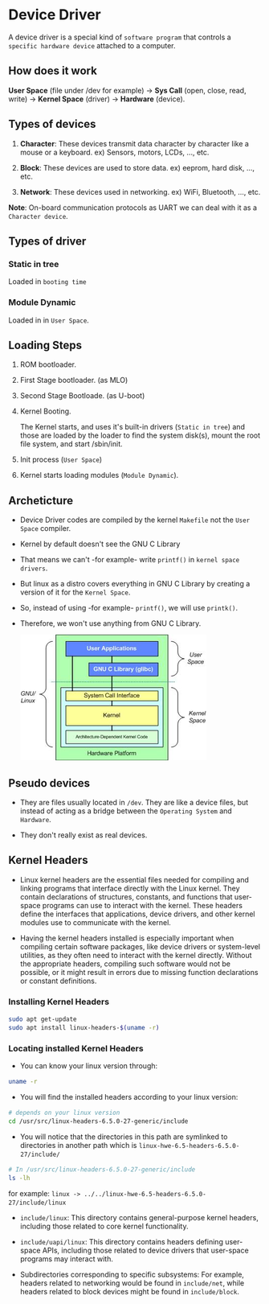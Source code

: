 # Device Driver

A device driver is a special kind of `software program` that controls a `specific hardware device` attached to a computer.

## How does it work 

**User Space** (file under /dev for example) -> **Sys Call** (open, close, read, write) -> **Kernel Space** (driver) -> **Hardware** (device).

## Types of devices

1. **Character**: These devices transmit data character by character like a mouse or a keyboard. ex) Sensors, motors, LCDs, ..., etc.

2. **Block**: These devices are used to store data. ex) eeprom, hard disk, ..., etc.

3. **Network**: These devices used in networking. ex) WiFi, Bluetooth, ..., etc.

**Note**: On-board communication protocols as UART we can deal with it as a `Character device`.

## Types of driver

### Static in tree 

Loaded in `booting time`

### Module Dynamic

Loaded in in `User Space`.

## Loading Steps

1. ROM bootloader.

2. First Stage bootloader. (as MLO)

3. Second Stage Bootloade. (as U-boot)

4. Kernel Booting.

    The Kernel starts, and uses it's built-in drivers (`Static in tree`) and those are loaded by the loader to find the system disk(s), mount the root file system, and start /sbin/init.

5. Init process (`User Space`)

6. Kernel starts loading modules (`Module Dynamic`).

## Archeticture

- Device Driver codes are compiled by the kernel `Makefile` not the `User Space` compiler.

- Kernel by default doesn't see the GNU C Library

- That means we can't -for example- write `printf()` in `kernel space drivers`.

- But linux as a distro covers everything in GNU C Library by creating a version of it for the `Kernel Space`.

- So, instead of using -for example- `printf()`, we will use `printk()`.

- Therefore, we won't use anything from GNU C Library.

    ![Arch](image.png)

## Pseudo devices

- They are files usually located in `/dev`. They are like a device files, but instead of acting as a bridge between the `Operating System` and `Hardware`.

- They don't really exist as real devices.

## Kernel Headers

- Linux kernel headers are the essential files needed for compiling and linking programs that interface directly with the Linux kernel. They contain declarations of structures, constants, and functions that user-space programs can use to interact with the kernel. These headers define the interfaces that applications, device drivers, and other kernel modules use to communicate with the kernel.

- Having the kernel headers installed is especially important when compiling certain software packages, like device drivers or system-level utilities, as they often need to interact with the kernel directly. Without the appropriate headers, compiling such software would not be possible, or it might result in errors due to missing function declarations or constant definitions.

### Installing Kernel Headers

```bash
sudo apt get-update
sudo apt install linux-headers-$(uname -r)
```
### Locating installed Kernel Headers

- You can know your linux version through: 

```bash
uname -r
```

- You will find the installed headers according to your linux version:

```bash
# depends on your linux version
cd /usr/src/linux-headers-6.5.0-27-generic/include
```

- You will notice that the directories in this path are symlinked to directories in another path which is `linux-hwe-6.5-headers-6.5.0-27/include/`

```bash
# In /usr/src/linux-headers-6.5.0-27-generic/include
ls -lh
```
for example: `linux -> ../../linux-hwe-6.5-headers-6.5.0-27/include/linux`

- `include/linux`: This directory contains general-purpose kernel headers, including those related to core kernel functionality.

- `include/uapi/linux`: This directory contains headers defining user-space APIs, including those related to device drivers that user-space programs may interact with.

- Subdirectories corresponding to specific subsystems: For example, headers related to networking would be found in `include/net`, while headers related to block devices might be found in `include/block`.






